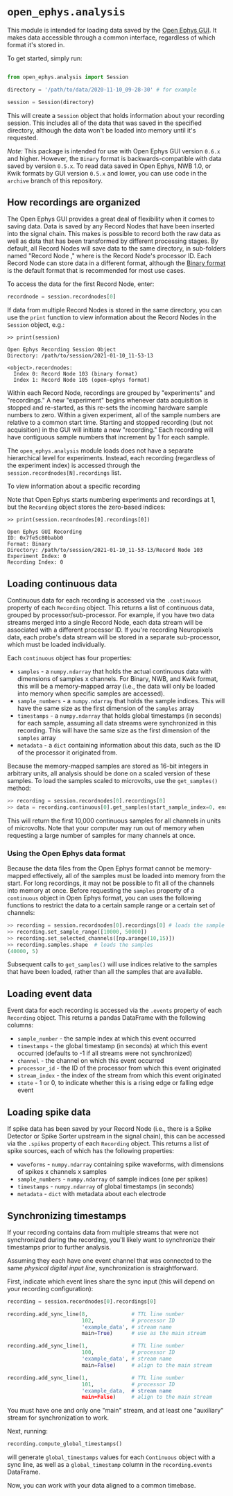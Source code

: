 # `open_ephys.analysis`

This module is intended for loading data saved by the [Open Ephys GUI](https://open-ephys.org/gui). It makes data accessible through a common interface, regardless of which format it's stored in.

To get started, simply run:

```python

from open_ephys.analysis import Session

directory = '/path/to/data/2020-11-10_09-28-30' # for example

session = Session(directory)
```

This will create a `Session` object that holds information about your recording session. This includes all of the data that was saved in the specified directory, although the data won't be loaded into memory until it's requested.

*Note:* This package is intended for use with Open Ephys GUI version `0.6.x` and higher. However, the `Binary` format is backwards-compatible with data saved by version `0.5.x`. To read data saved in Open Ephys, NWB 1.0, or Kwik formats by GUI version `0.5.x` and lower, you can use code in the `archive` branch of this repository.

## How recordings are organized

The Open Ephys GUI provides a great deal of flexibility when it comes to saving data. Data is saved by any Record Nodes that have been inserted into the signal chain. This makes is possible to record both the raw data as well as data that has been transformed by different processing stages. By default, all Record Nodes will save data to the same directory, in sub-folders named "Record Node <ID>," where <ID> is the Record Node's processor ID. Each Record Node can store data in a different format, although the [Binary format](https://open-ephys.github.io/gui-docs/User-Manual/Recording-data/Binary-format.html) is the default format that is recommended for most use cases.

To access the data for the first Record Node, enter:

```python
recordnode = session.recordnodes[0]
```

If data from multiple Record Nodes is stored in the same directory, you can use the `print` function to view information about the Record Nodes in the `Session` object, e.g.:

```
>> print(session)

Open Ephys Recording Session Object
Directory: /path/to/session/2021-01-10_11-53-13

<object>.recordnodes:
  Index 0: Record Node 103 (binary format)
  Index 1: Record Node 105 (open-ephys format)

```

Within each Record Node, recordings are grouped by "experiments" and "recordings." A new "experiment" begins whenever data acquisition is stopped and re-started, as this re-sets the incoming hardware sample numbers to zero. Within a given experiment, all of the sample numbers are relative to a common start time. Starting and stopped recording (but not acquisition) in the GUI will initiate a new "recording." Each recording will have contiguous sample numbers that increment by 1 for each sample.

The `open_ephys.analysis` module loads does not have a separate hierarchical level for experiments. Instead, each recording (regardless of the experiment index) is accessed through the `session.recordnodes[N].recordings` list.

To view information about a specific recording

Note that Open Ephys starts numbering experiments and recordings at 1, but the `Recording` object stores the zero-based indices:

```
>> print(session.recordnodes[0].recordings[0])

Open Ephys GUI Recording
ID: 0x7fe5c80babb0
Format: Binary
Directory: /path/to/session/2021-01-10_11-53-13/Record Node 103
Experiment Index: 0
Recording Index: 0

```

## Loading continuous data

Continuous data for each recording is accessed via the `.continuous` property of each `Recording` object. This returns a list of continuous data, grouped by processor/sub-processor. For example, if you have two data streams merged into a single Record Node, each data stream will be associated with a different processor ID. If you're recording Neuropixels data, each probe's data stream will be stored in a separate sub-processor, which must be loaded individually.

Each `continuous` object has four properties:

- `samples` - a `numpy.ndarray` that holds the actual continuous data with dimensions of samples x channels. For Binary, NWB, and Kwik format, this will be a memory-mapped array (i.e., the data will only be loaded into memory when specific samples are accessed).
- `sample_numbers` - a `numpy.ndarray` that holds the sample indices. This will have the same size as the first dimension of the `samples` array
- `timestamps` - a `numpy.ndarray` that holds global timestamps (in seconds) for each sample, assuming all data streams were synchronized in this recording. This will have the same size as the first dimension of the `samples` array
- `metadata` - a `dict` containing information about this data, such as the ID of the processor it originated from.

Because the memory-mapped samples are stored as 16-bit integers in arbitrary units, all analysis should be done on a scaled version of these samples. To load the samples scaled to microvolts, use the `get_samples()` method:

```python
>> recording = session.recordnodes[0].recordings[0]
>> data = recording.continuous[0].get_samples(start_sample_index=0, end_sample_index=10000)
```

This will return the first 10,000 continuous samples for all channels in units of microvolts. Note that your computer may run out of memory when requesting a large number of samples for many channels at once.

### Using the Open Ephys data format

Because the data files from the Open Ephys format cannot be memory-mapped effectively, all of the samples must be loaded into memory from the start. For long recordings, it may not be possible to fit all of the channels into memory at once. Before requesting the `samples` property of a `continuous` object in Open Ephys format, you can uses the following functions to restrict the data to a certain sample range or a certain set of channels:

```python
>> recording = session.recordnodes[0].recordings[0] # loads the sample numbers, timestamps, and metadata
>> recording.set_sample_range([10000, 50000])
>> recording.set_selected_channels([np.arange(10,15)])
>> recording.samples.shape  # loads the samples
(40000, 5)

```

Subsequent calls to `get_samples()` will use indices relative to the samples that have been loaded, rather than all the samples that are available.

## Loading event data

Event data for each recording is accessed via the `.events` property of each `Recording` object. This returns a pandas DataFrame with the following columns:

- `sample_number` - the sample index at which this event occurred
- `timestamps` - the global timestamp (in seconds) at which this event occurred (defaults to -1 if all streams were not synchronized)
- `channel` - the channel on which this event occurred
- `processor_id` - the ID of the processor from which this event originated
- `stream_index` - the index of the stream from which this event originated
- `state` - 1 or 0, to indicate whether this is a rising edge or falling edge event

## Loading spike data

If spike data has been saved by your Record Node (i.e., there is a Spike Detector or Spike Sorter upstream in the signal chain), this can be accessed via the `.spikes` property of each `Recording` object. This returns a list of spike sources, each of which has the following properties:

- `waveforms` - `numpy.ndarray` containing spike waveforms, with dimensions of spikes x channels x samples
- `sample_numbers` - `numpy.ndarray` of sample indices (one per spikes)
- `timestamps` - `numpy.ndarray` of global timestamps (in seconds)
- `metadata` - `dict` with metadata about each electrode

## Synchronizing timestamps

If your recording contains data from multiple streams that were not synchronized during the recording, you'll likely want to synchronize their timestamps prior to further analysis.

Assuming they each have one event channel that was connected to the same _physical digital input line_, synchronization is straightforward.

First, indicate which event lines share the sync input (this will depend on your recording configuration):

```python
recording = session.recordnodes[0].recordings[0]

recording.add_sync_line(8,              # TTL line number
                        102,            # processor ID
                        'example_data', # stream name
                        main=True)      # use as the main stream

recording.add_sync_line(1,              # TTL line number
                        100,            # processor ID
                        'example_data', # stream name
                        main=False)     # align to the main stream

recording.add_sync_line(1,              # TTL line number
                        101,            # processor ID
                        'example_data,  # stream name
                        main=False)     # align to the main stream
```

You must have one and only one "main" stream, and at least one "auxiliary" stream for synchronization to work.

Next, running:

```python
recording.compute_global_timestamps()
```

will generate `global_timestamps` values for each `Continuous` object with a sync line, as well as a `global_timestamp` column in the `recording.events` DataFrame.

Now, you can work with your data aligned to a common timebase.
